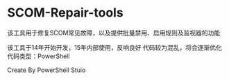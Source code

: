 # SCOM-Repair-tools
该工具用于修复SCOM常见故障，以及提供批量禁用、启用规则及监视器的功能

该工具于14年开始开发，15年内部使用，反响良好
代码较为混乱，将会逐渐优化
代码类型：PowerShell

Create By PowerShell Stuio
